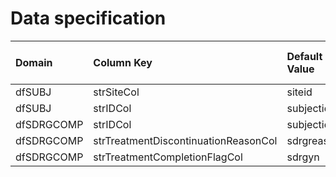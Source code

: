 # Data specification

|**Domain** |**Column Key**                       |**Default Value** |**Required?** |**Accept NA/Empty Values?** |**Require Unique Values?** |
|:----------|:------------------------------------|:-----------------|:-------------|:---------------------------|:--------------------------|
|dfSUBJ     |strSiteCol                           |siteid            |TRUE          |FALSE                       |FALSE                      |
|dfSUBJ     |strIDCol                             |subjectid         |TRUE          |FALSE                       |TRUE                       |
|dfSDRGCOMP |strIDCol                             |subjectid         |TRUE          |FALSE                       |FALSE                      |
|dfSDRGCOMP |strTreatmentDiscontinuationReasonCol |sdrgreas          |TRUE          |TRUE                        |FALSE                      |
|dfSDRGCOMP |strTreatmentCompletionFlagCol        |sdrgyn            |TRUE          |TRUE                        |FALSE                      |
